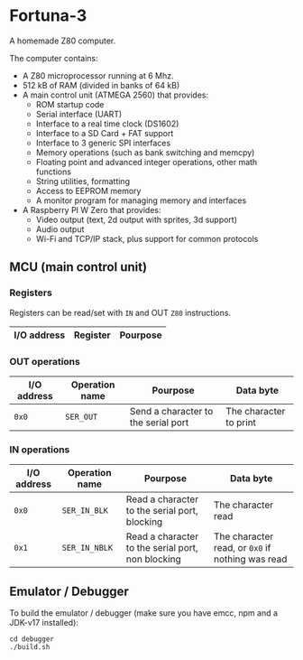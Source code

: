 # Fortuna-3
A homemade Z80 computer.

The computer contains:

 - A Z80 microprocessor running at 6 Mhz.
 - 512 kB of RAM (divided in banks of 64 kB)
 - A main control unit (ATMEGA 2560) that provides:
   - ROM startup code
   - Serial interface (UART)
   - Interface to a real time clock (DS1602)
   - Interface to a SD Card + FAT support
   - Interface to 3 generic SPI interfaces
   - Memory operations (such as bank switching and memcpy)
   - Floating point and advanced integer operations, other math functions
   - String utilities, formatting
   - Access to EEPROM memory
   - A monitor program for managing memory and interfaces
 - A Raspberry PI W Zero that provides:
   - Video output (text, 2d output with sprites, 3d support)
   - Audio output
   - Wi-Fi and TCP/IP stack, plus support for common protocols

## MCU (main control unit)

### Registers

Registers can be read/set with `IN` and OUT `Z80` instructions.

| I/O address | Register | Pourpose |
|-------------|----------|----------|

### OUT operations

| I/O address | Operation name | Pourpose | Data byte |
|-------------|----------------|----------|-----------|
| `0x0`       | `SER_OUT`      | Send a character to the serial port | The character to print |

### IN operations

| I/O address | Operation name | Pourpose | Data byte |
|-------------|----------------|----------|-----------|
| `0x0`       | `SER_IN_BLK`   | Read a character to the serial port, blocking | The character read |
| `0x1`       | `SER_IN_NBLK`  | Read a character to the serial port, non blocking | The character read, or `0x0` if nothing was read |


## Emulator / Debugger

To build the emulator / debugger (make sure you have emcc, npm and a JDK-v17 installed):

```
cd debugger
./build.sh
```
